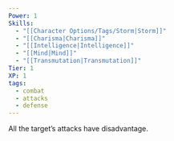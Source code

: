 ```yaml
---
Power: 1
Skills:
  - "[[Character Options/Tags/Storm|Storm]]"
  - "[[Charisma|Charisma]]"
  - "[[Intelligence|Intelligence]]"
  - "[[Mind|Mind]]"
  - "[[Transmutation|Transmutation]]"
Tier: 1
XP: 1
tags:
  - combat
  - attacks
  - defense
---
```


All the target’s attacks have disadvantage.